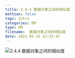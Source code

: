 ```yaml
---
title: 2.4.4 数据对象之间的相似度
mathjax: false
tags: Intro
categories: DM
type: DM
filename:  数据对象之间的相似度
date: 2021-05-25 22:53:47
---
```


<!--more -->

![2.4.4 数据对象之间的相似度](https://changzhi.space/uploads/DM-INTRO/2.4.4%20%E6%95%B0%E6%8D%AE%E5%AF%B9%E8%B1%A1%E4%B9%8B%E9%97%B4%E7%9A%84%E7%9B%B8%E4%BC%BC%E5%BA%A6.svg)

